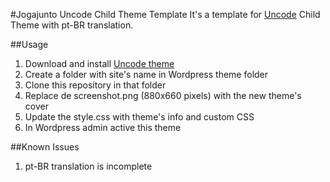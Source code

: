 #Jogajunto Uncode Child Theme Template
It's a template for [Uncode](https://undsgn.com/uncode/) Child Theme with pt-BR translation.

##Usage
1. Download and install [Uncode theme](https://themeforest.net/downloads)
2. Create a folder with site's name in Wordpress theme folder
3. Clone this repository in that folder
4. Replace de screenshot.png (880x660 pixels) with the new theme's cover
5. Update the style.css with theme's info and custom CSS
6. In Wordpress admin active this theme

##Known Issues
1. pt-BR translation is incomplete
